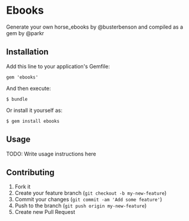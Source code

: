 # Ebooks

Generate your own horse_ebooks by @busterbenson and compiled as a gem by @parkr

## Installation

Add this line to your application's Gemfile:

    gem 'ebooks'

And then execute:

    $ bundle

Or install it yourself as:

    $ gem install ebooks

## Usage

TODO: Write usage instructions here

## Contributing

1. Fork it
2. Create your feature branch (`git checkout -b my-new-feature`)
3. Commit your changes (`git commit -am 'Add some feature'`)
4. Push to the branch (`git push origin my-new-feature`)
5. Create new Pull Request
